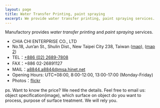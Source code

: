 ```yaml
---
layout: page
title: Water Transfer Printing, paint spraying
excerpt: We provide water transfer printing, paint spraying services.
---
```


Manufactory provides *water transfer printing* and *paint spraying* services.

<div id="contact">
  <ul>
    <li>CHIA CHI ENTERPRISE CO., LTD</li>
    <li>No.18, Jun’an St., Shulin Dist., New Taipei City 238, Taiwan (<a href="https://www.google.com.tw/maps/place/25%C2%B000'51.0%22N+121%C2%B025'10.1%22E/@25.014181,121.419461,18z/data=!4m2!3m1!1s0x0:0x0" target="_blank">map</a>), (<a href="location.png" target="_blank" class="hoverZoomLink">map 2</a>)</li>
    <li>TEL：<a href="tel:886-02-2689-7808">+886 (02) 2689-7808</a></li>
    <li>FAX：+886 02-26891127</li>
    <li>MAIL：<a href="mailto:a8844.a8844@msa.hinet.net">a8844.a8844@msa.hinet.net</a></li>
    <li>Opening Hours: UTC+08:00, 8:00-12:00, 13:00-17:00 (Monday-Friday)</li>
    <li class="border-block">Photos：<a href="https://www.flickr.com/photos/14445365@N08/" target="_blank">flickr</a></li>
  </ul>
</div>

<p>ps. Want to know the price? We need the details. Feel free to email us: object specification(image), which surface on object do you want to process, purpose of surface treatment. We will rely you.</p>
